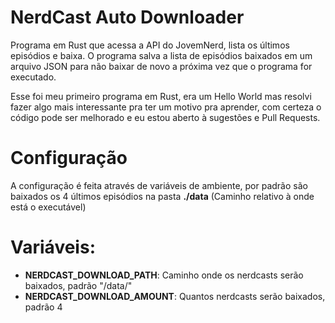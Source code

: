 # NerdCast Auto Downloader
Programa em Rust que acessa a API do JovemNerd, lista os últimos episódios e baixa. O programa salva a lista de episódios baixados em um arquivo JSON para não baixar de novo a próxima vez que o programa for executado.

Esse foi meu primeiro programa em Rust, era um Hello World mas resolvi fazer algo mais interessante pra ter um motivo pra aprender, com certeza o código pode ser melhorado e eu estou aberto à sugestões e Pull Requests.

# Configuração
A configuração é feita através de variáveis de ambiente, por padrão são baixados os 4 últimos episódios na pasta **./data** (Caminho relativo à onde está o executável)

# Variáveis:
 - **NERDCAST_DOWNLOAD_PATH**: Caminho onde os nerdcasts serão baixados, padrão "/data/"
 - **NERDCAST_DOWNLOAD_AMOUNT**: Quantos nerdcasts serão baixados, padrão 4
 


